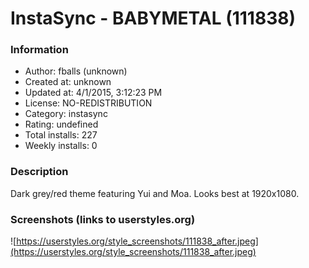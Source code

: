 # InstaSync - BABYMETAL (111838)

### Information
- Author: fballs (unknown)
- Created at: unknown
- Updated at: 4/1/2015, 3:12:23 PM
- License: NO-REDISTRIBUTION
- Category: instasync
- Rating: undefined
- Total installs: 227
- Weekly installs: 0


### Description
Dark grey/red theme featuring Yui and Moa. Looks best at 1920x1080.


### Screenshots (links to userstyles.org)
![https://userstyles.org/style_screenshots/111838_after.jpeg](https://userstyles.org/style_screenshots/111838_after.jpeg)


